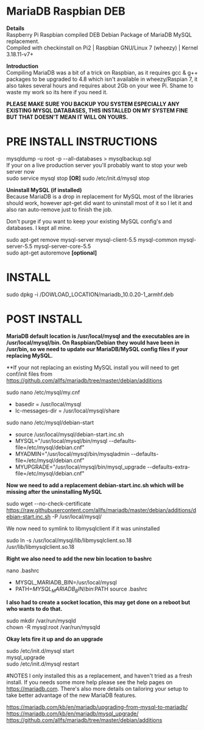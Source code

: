 # MariaDB Raspbian DEB
**Details**<br>
Raspberry Pi Raspbian compiled DEB Debian Package of MariaDB MySQL replacement.
<br>Compiled with checkinstall on Pi2 | Raspbian GNU/Linux 7 (wheezy) | Kernel 3.18.11-v7+

**Introduction**<br>
Compiling MariaDB was a bit of a trick on Raspbian, as it requires gcc & g++ packages to be upgraded to 4.8 which isn't available in wheezy/Raspian 7, it also takes several hours and requires about 2Gb on your wee Pi. Shame to waste my work so its here if you need it.

**PLEASE MAKE SURE YOU BACKUP YOU SYSTEM ESPECIALLY ANY EXISTING MYSQL DATABASES, THIS INSTALLED ON MY SYSTEM FINE BUT THAT DOESN'T MEAN IT WILL ON YOURS.**

# PRE INSTALL INSTRUCTIONS

mysqldump -u root -p --all-databases > mysqlbackup.sql<br>
If your on a live production server you'll probably want to stop your web server now<br>
sudo service mysql stop **[OR]** sudo /etc/init.d/mysql stop

**Uninstall MySQL (if installed)**<br>
Because MariaDB is a drop in replacement for MySQL most of the libraries should work, however apt-get did want to uninstall most of it so I let it and also ran auto-remove just to finish the job. 

Don't purge if you want to keep your existing MySQL config's and databases. I kept all mine.

sudo apt-get remove mysql-server mysql-client-5.5 mysql-common mysql-server-5.5 mysql-server-core-5.5<br>
sudo apt-get autoremove **[optional]**

# INSTALL

sudo dpkg -i /DOWLOAD_LOCATION/mariadb_10.0.20-1_armhf.deb

# POST INSTALL

**MariaDB default location is /usr/local/mysql and the executables are in /usr/local/mysql/bin. On Raspbian/Debian they would have been in /usr/bin, so we need to update our MariaDB/MySQL config files if your replacing MySQL.**

**If your not replacing an existing MySQL install you will need to get conf/init files from https://github.com/allfs/mariadb/tree/master/debian/additions

sudo nano /etc/mysql/my.cnf
* basedir = /usr/local/mysql
* lc-messages-dir = /usr/local/mysql/share

sudo nano /etc/mysql/debian-start
* source /usr/local/mysql/debian-start.inc.sh
* MYSQL="/usr/local/mysql/bin/mysql --defaults-file=/etc/mysql/debian.cnf"
* MYADMIN="/usr/local/mysql/bin/mysqladmin --defaults-file=/etc/mysql/debian.cnf"
* MYUPGRADE="/usr/local/mysql/bin/mysql_upgrade --defaults-extra-file=/etc/mysql/debian.cnf"

**Now we need to add a replacement debian-start.inc.sh which will be missing after the uninstalling MySQL**

sudo wget --no-check-certificate<br> https://raw.githubusercontent.com/allfs/mariadb/master/debian/additions/debian-start.inc.sh -P /usr/local/mysql/

We now need to symlink to libmysqlclient if it was uninstalled

sudo ln -s /usr/local/mysql/lib/libmysqlclient.so.18 /usr/lib/libmysqlclient.so.18

**Right we also need to add the new bin location to bashrc**

nano .bashrc
* MYSQL_MARIADB_BIN=/usr/local/mysql
* PATH=$MYSQL_MARIADB_BIN/bin:$PATH
source .bashrc

**I also had to create a socket location, this may get done on a reboot but who wants to do that.**

sudo mkdir /var/run/mysqld<br>
chown -R mysql:root /var/run/mysqld

**Okay lets fire it up and do an upgrade**

sudo /etc/init.d/mysql start<br>
mysql_upgrade<br>
sudo /etc/init.d/mysql restart<br>

#NOTES
I only installed this as a replacement, and haven't tried as a fresh install. If you needs some more help please see the help pages on https://mariadb.com. There's also more details on tailoring your setup to take better advantage of the new MariaDB features.

https://mariadb.com/kb/en/mariadb/upgrading-from-mysql-to-mariadb/
https://mariadb.com/kb/en/mariadb/mysql_upgrade/
https://github.com/allfs/mariadb/tree/master/debian/additions



